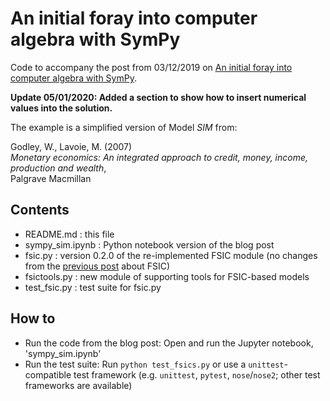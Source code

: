 # An initial foray into computer algebra with SymPy

Code to accompany the post from 03/12/2019 on [An initial foray into computer
algebra with SymPy](http://www.christhoung.com/2019/12/03/sympy-sim/).

**Update 05/01/2020: Added a section to show how to insert numerical values
into the solution.**

The example is a simplified version of Model *SIM* from:

Godley, W., Lavoie, M. (2007)  
*Monetary economics: An integrated approach to credit, money, income, production and wealth*,  
Palgrave Macmillan

## Contents

* README.md : this file
* sympy_sim.ipynb : Python notebook version of the blog post
* fsic.py : version 0.2.0 of the re-implemented FSIC module (no changes from
  the [previous post](http://www.christhoung.com/2019/07/27/fsic-update/) about
  FSIC)
* fsictools.py : new module of supporting tools for FSIC-based models
* test_fsic.py : test suite for fsic.py

## How to

* Run the code from the blog post: Open and run the Jupyter notebook,
  'sympy_sim.ipynb'
* Run the test suite: Run `python test_fsics.py` or use a `unittest`-compatible
  test framework (e.g. `unittest`, `pytest`, `nose`/`nose2`; other test
  frameworks are available)
